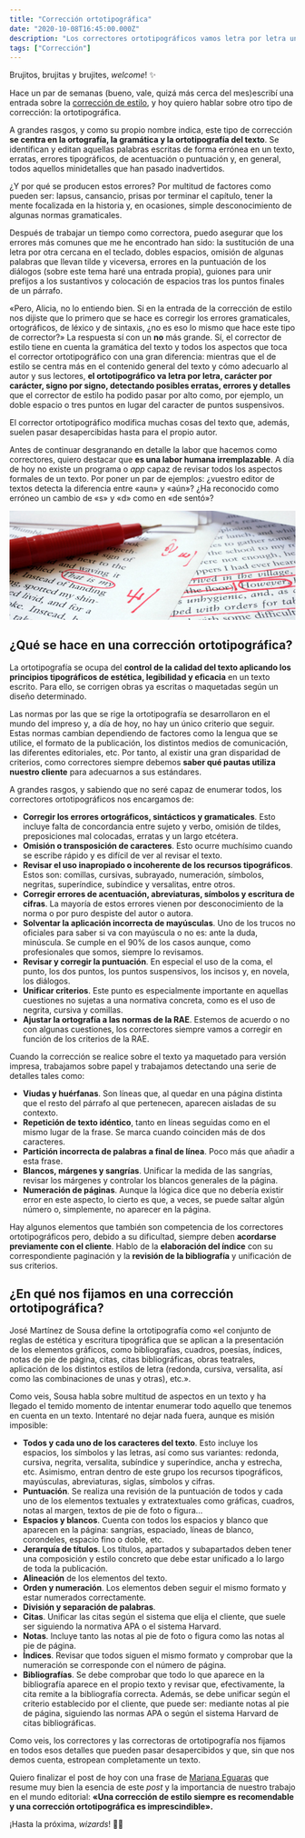 ```yaml
---
title: "Corrección ortotipográfica"
date: "2020-10-08T16:45:00.000Z"
description: "Los correctores ortotipográficos vamos letra por letra unificando el formato y detectando erratas y errores gramaticales, ortográficos y tipográficos."
tags: ["Corrección"]
---
```

Brujitos, brujitas y brujites, _welcome_! ✨

Hace un par de semanas (bueno, vale, quizá más cerca del mes)escribí una entrada sobre la [corrección de estilo](https://aliciaroma.es/blog/correccion-de-estilo/), y hoy quiero hablar sobre otro tipo de corrección: la ortotipográfica.

A grandes rasgos, y como su propio nombre indica, este tipo de corrección **se centra en la ortografía, la gramática y la ortotipografía del texto**. Se identifican y editan aquellas palabras escritas de forma errónea en un texto, erratas, errores tipográficos, de acentuación o puntuación y, en general, todos aquellos minidetalles que han pasado inadvertidos. 

¿Y por qué se producen estos errores? Por multitud de factores como pueden ser: lapsus, cansancio, prisas por terminar el capítulo, tener la mente focalizada en la historia y, en ocasiones, simple desconocimiento de algunas normas gramaticales.

Después de trabajar un tiempo como correctora, puedo asegurar que los errores más comunes que me he encontrado han sido: la sustitución de una letra por otra cercana en el teclado, dobles espacios, omisión de algunas palabras que llevan tilde y viceversa, errores en la puntuación de los diálogos (sobre este tema haré una entrada propia), guiones para unir prefijos a los sustantivos y colocación de espacios tras los puntos finales de un párrafo.

«Pero, Alicia, no lo entiendo bien. Si en la entrada de la corrección de estilo nos dijiste que lo primero que se hace es corregir los errores gramaticales, ortográficos, de léxico y de sintaxis, ¿no es eso lo mismo que hace este tipo de corrector?» La respuesta sí con un **no** más grande. Sí, el corrector de estilo tiene en cuenta la gramática del texto y todos los aspectos que toca el corrector ortotipográfico con una gran diferencia: mientras que el de estilo se centra más en el contenido general del texto y cómo adecuarlo al autor y sus lectores, **el ortotipográfico va letra por letra, carácter por carácter, signo por signo, detectando posibles erratas, errores y detalles** que el corrector de estilo ha podido pasar por alto como, por ejemplo, un doble espacio o tres puntos en lugar del caracter de puntos suspensivos.

El corrector ortotipográfico modifica muchas cosas del texto que, además, suelen pasar desapercibidas hasta para el propio autor. 

Antes de continuar desgranando en detalle la labor que hacemos como correctores, quiero destacar que **es una labor humana irremplazable**. A día de hoy no existe un programa o _app_ capaz de revisar todos los aspectos formales de un texto. Por poner un par de ejemplos: ¿vuestro editor de textos detecta la diferencia entre «aun» y «aún»? ¿Ha reconocido como erróneo un cambio de «s» y «d» como en «de sentó»?

![Imagen de: Write on!](./corrector-ortotipo.jpg)


## ¿Qué se hace en una corrección ortotipográfica?

La ortotipografía se ocupa del **control de la calidad del texto aplicando los principios tipográficos de estética, legibilidad y eficacia** en un texto escrito. Para ello, se corrigen obras ya escritas o maquetadas según un diseño determinado.

Las normas por las que se rige la ortotipografía se desarrollaron en el mundo del impreso y, a día de hoy, no hay un único criterio que seguir. Estas normas cambian dependiendo de factores como la lengua que se utilice, el formato de la publicación, los distintos medios de comunicación, las diferentes editoriales, etc. Por tanto, al existir una gran disparidad de criterios, como correctores siempre debemos **saber qué pautas utiliza nuestro cliente** para adecuarnos a sus estándares.

A grandes rasgos, y sabiendo que no seré capaz de enumerar todos, los correctores ortotipográficos nos encargamos de:

*   **Corregir los errores ortográficos, sintácticos y gramaticales**. Esto incluye falta de concordancia entre sujeto y verbo, omisión de tildes, preposiciones mal colocadas, erratas y un largo etcétera.
*   **Omisión o transposición de caracteres**. Esto ocurre muchísimo cuando se escribe rápido y es difícil de ver al revisar el texto.
*   **Revisar el uso inapropiado o incoherente de los recursos tipográficos**. Estos son: comillas, cursivas, subrayado, numeración, símbolos, negritas, superíndice, subíndice y versalitas, entre otros.
*   **Corregir errores de acentuación, abreviaturas, símbolos y escritura de cifras**. La mayoría de estos errores vienen por desconocimiento de la norma o por puro despiste del autor o autora.
*   **Solventar la aplicación incorrecta de mayúsculas**. Uno de los trucos no oficiales para saber si va con mayúscula o no es: ante la duda, minúscula. Se cumple en el 90% de los casos aunque, como profesionales que somos, siempre lo revisamos.
*   **Revisar y corregir la puntuación**. En especial el uso de la coma, el punto, los dos puntos, los puntos suspensivos, los incisos y, en novela, los diálogos.
*   **Unificar criterios**. Este punto es especialmente importante en aquellas cuestiones no sujetas a una normativa concreta, como es el uso de negrita, cursiva y comillas.
*   **Ajustar la ortografía a las normas de la RAE**. Estemos de acuerdo o no con algunas cuestiones, los correctores siempre vamos a corregir en función de los criterios de la RAE.

Cuando la corrección se realice sobre el texto ya maquetado para versión impresa, trabajamos sobre papel y trabajamos detectando una serie de detalles tales como:

*   **Viudas y huérfanas**. Son líneas que, al quedar en una página distinta que el resto del párrafo al que pertenecen, aparecen aisladas de su contexto. 
*   **Repetición de texto idéntico**, tanto en líneas seguidas como en el mismo lugar de la frase. Se marca cuando coinciden más de dos caracteres.
*   **Partición incorrecta de palabras a final de línea**. Poco más que añadir a esta frase.
*   **Blancos, márgenes y sangrías**. Unificar la medida de las sangrías, revisar los márgenes y controlar los blancos generales de la página.
*   **Numeración de páginas**. Aunque la lógica dice que no debería existir error en este aspecto, lo cierto es que, a veces, se puede saltar algún número o, simplemente, no aparecer en la página.

Hay algunos elementos que también son competencia de los correctores ortotipográficos pero, debido a su dificultad, siempre deben **acordarse previamente con el cliente**. Hablo de la **elaboración del índice** con su correspondiente paginación y la **revisión de la bibliografía** y unificación de sus criterios.


## ¿En qué nos fijamos en una corrección ortotipográfica?

José Martínez de Sousa define la ortotipografía como «el conjunto de reglas de estética y escritura tipográfica que se aplican a la presentación de los elementos gráficos, como bibliografías, cuadros, poesías, índices, notas de pie de página, citas, citas bibliográficas, obras teatrales, aplicación de los distintos estilos de letra (redonda, cursiva, versalita, así como las combinaciones de unas y otras), etc.».

Como veis, Sousa habla sobre multitud de aspectos en un texto y ha llegado el temido momento de intentar enumerar todo aquello que tenemos en cuenta en un texto. Intentaré no dejar nada fuera, aunque es misión imposible:

*   **Todos y cada uno de los caracteres del texto**. Esto incluye los espacios, los símbolos y las letras, así como sus variantes: redonda, cursiva, negrita, versalita, subíndice y superíndice, ancha y estrecha, etc. Asimismo, entran dentro de este grupo los recursos tipográficos, mayúsculas, abreviaturas, siglas, símbolos y cifras. 
*   **Puntuación**. Se realiza una revisión de la puntuación de todos y cada uno de los elementos textuales y extratextuales como gráficas, cuadros, notas al margen, textos de pie de foto o figura…
*   **Espacios y blancos**. Cuenta con todos los espacios y blanco que aparecen en la página: sangrías, espaciado, líneas de blanco, corondeles, espacio fino o doble, etc.
*   **Jerarquía de títulos**. Los títulos, apartados y subapartados deben tener una composición y estilo concreto que debe estar unificado a lo largo de toda la publicación.
*   **Alineación** de los elementos del texto.
*   **Orden y numeración**. Los elementos deben seguir el mismo formato y estar numerados correctamente.
*   **División y separación de palabras**.
*   **Citas**. Unificar las citas según el sistema que elija el cliente, que suele ser siguiendo la normativa APA o el sistema Harvard.
*   **Notas**. Incluye tanto las notas al pie de foto o figura como las notas al pie de página.
*   **Índices**. Revisar que todos siguen el mismo formato y comprobar que la numeración se corresponde con el número de página.
*   **Bibliografías**. Se debe comprobar que todo lo que aparece en la bibliografía aparece en el propio texto y revisar que, efectivamente, la cita remite a la bibliografía correcta. Además, se debe unificar según el criterio establecido por el cliente, que puede ser: mediante notas al pie de página, siguiendo las normas APA o según el sistema Harvard de citas bibliográficas.

Como veis, los correctores y las correctoras de ortotipografía nos fijamos en todos esos detalles que pueden pasar desapercibidos y que, sin que nos demos cuenta, estropean completamente un texto.

Quiero finalizar el post de hoy con una frase de [Mariana Eguaras](https://marianaeguaras.com/) que resume muy bien la esencia de este _post_ y la importancia de nuestro trabajo en el mundo editorial: **«Una corrección de estilo siempre es recomendable y una corrección ortotipográfica es imprescindible».**

¡Hasta la próxima, _wizards_! 🧙‍♀️
